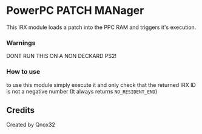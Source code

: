 # PowerPC PATCH MANager

This IRX module loads a patch into the PPC RAM and triggers it's execution.

### Warnings
DONT RUN THIS ON A NON DECKARD PS2!

### How to use
to use this module simply execute it and only check that the returned IRX ID is not a negative number (It always returns `NO_RESIDENT_END`)

## Credits
Created by Qnox32
